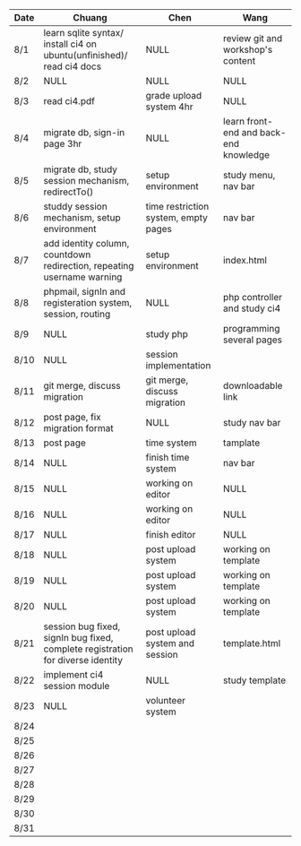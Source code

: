 | Date | Chuang | Chen | Wang |
|------|--------|------|------|
| 8/1  |learn sqlite syntax/ install ci4 on ubuntu(unfinished)/ read ci4 docs| NULL| review git and workshop's content|
| 8/2  |NULL|NULL|NULL|
| 8/3  |read ci4.pdf|grade upload system 4hr|NULL|
| 8/4  |migrate db, sign-in page 3hr|NULL|learn front-end and back-end knowledge|
| 8/5  |migrate db, study session mechanism, redirectTo()|setup environment|study menu, nav bar|
| 8/6  |studdy session mechanism, setup environment|time restriction system, empty pages|nav bar|
| 8/7  |add identity column, countdown redirection, repeating username warning|setup environment|index.html|
| 8/8  |phpmail, signIn and registeration system, session, routing|NULL|php controller and study ci4|
| 8/9  |NULL|study php|programming several pages|
| 8/10 |NULL|session implementation| |
| 8/11 |git merge, discuss migration|git merge, discuss migration|downloadable link|
| 8/12 |post page, fix migration format|NULL|study nav bar|
| 8/13 |post page|time system|tamplate|
| 8/14 |NULL|finish time system |nav bar|
| 8/15 |NULL|working on editor|NULL|
| 8/16 |NULL|working on editor|NULL|
| 8/17 |NULL|finish editor|NULL|
| 8/18 |NULL|post upload system|working on template|
| 8/19 |NULL|post upload system|working on template|
| 8/20 |NULL|post upload system|working on template|
| 8/21 |session bug fixed, signIn bug fixed, complete registration for diverse identity|post upload system and session|template.html|
| 8/22 |implement ci4 session module|NULL|study template|
| 8/23 |NULL|volunteer system|      |
| 8/24 |        |      |      |
| 8/25 |        |      |      |
| 8/26 |        |      |      |
| 8/27 |        |      |      |
| 8/28 |        |      |      |
| 8/29 |        |      |      |
| 8/30 |        |      |      |
| 8/31 |        |      |      |
